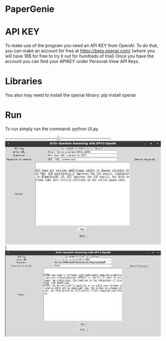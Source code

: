 # PaperGenie

# API KEY 
To make use of the program you need an API KEY from OpenAI.
To do that, you can make an account for free at https://beta.openai.com/ (where you will have 18$ for free to try it out for hundreds of trial)
Once you have the account you can find your APIKEY under Personal-View API Keys.

# Libraries
You also may need to install the openai library: pip install openai

# Run
To run simply run the command: python UI.py


:-------------------------:|:-------------------------:
![](./example1.png)  |  ![](./example2.png)
<!-- ![plot](./example1.png) -->
